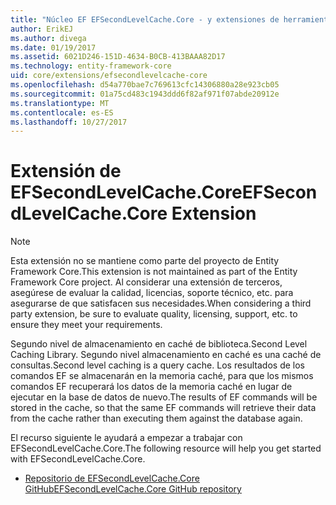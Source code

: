 ```yaml
---
title: "Núcleo EF EFSecondLevelCache.Core - y extensiones de herramientas:"
author: ErikEJ
ms.author: divega
ms.date: 01/19/2017
ms.assetid: 6021D246-151D-4634-B0CB-413BAAA82D17
ms.technology: entity-framework-core
uid: core/extensions/efsecondlevelcache-core
ms.openlocfilehash: d54a770bae7c769613cfc14306880a28e923cb05
ms.sourcegitcommit: 01a75cd483c1943ddd6f82af971f07abde20912e
ms.translationtype: MT
ms.contentlocale: es-ES
ms.lasthandoff: 10/27/2017
---
```

# <a name="efsecondlevelcachecore-extension"></a><span data-ttu-id="92dff-102">Extensión de EFSecondLevelCache.Core</span><span class="sxs-lookup"><span data-stu-id="92dff-102">EFSecondLevelCache.Core Extension</span></span>

> [!NOTE]  
> <span data-ttu-id="92dff-103">Esta extensión no se mantiene como parte del proyecto de Entity Framework Core.</span><span class="sxs-lookup"><span data-stu-id="92dff-103">This extension is not maintained as part of the Entity Framework Core project.</span></span> <span data-ttu-id="92dff-104">Al considerar una extensión de terceros, asegúrese de evaluar la calidad, licencias, soporte técnico, etc. para asegurarse de que satisfacen sus necesidades.</span><span class="sxs-lookup"><span data-stu-id="92dff-104">When considering a third party extension, be sure to evaluate quality, licensing, support, etc. to ensure they meet your requirements.</span></span>

<span data-ttu-id="92dff-105">Segundo nivel de almacenamiento en caché de biblioteca.</span><span class="sxs-lookup"><span data-stu-id="92dff-105">Second Level Caching Library.</span></span> <span data-ttu-id="92dff-106">Segundo nivel almacenamiento en caché es una caché de consultas.</span><span class="sxs-lookup"><span data-stu-id="92dff-106">Second level caching is a query cache.</span></span> <span data-ttu-id="92dff-107">Los resultados de los comandos EF se almacenarán en la memoria caché, para que los mismos comandos EF recuperará los datos de la memoria caché en lugar de ejecutar en la base de datos de nuevo.</span><span class="sxs-lookup"><span data-stu-id="92dff-107">The results of EF commands will be stored in the cache, so that the same EF commands will retrieve their data from the cache rather than executing them against the database again.</span></span>

<span data-ttu-id="92dff-108">El recurso siguiente le ayudará a empezar a trabajar con EFSecondLevelCache.Core.</span><span class="sxs-lookup"><span data-stu-id="92dff-108">The following resource will help you get started with EFSecondLevelCache.Core.</span></span>
* [<span data-ttu-id="92dff-109">Repositorio de EFSecondLevelCache.Core GitHub</span><span class="sxs-lookup"><span data-stu-id="92dff-109">EFSecondLevelCache.Core GitHub repository</span></span>](https://github.com/VahidN/EFSecondLevelCache.Core/)
